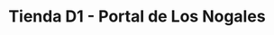 ---
title: "Tienda D1 - Portal de Los Nogales"
url: /soledad/tienda-d1-portal-de-los-nogales/
shop: supermercado
---